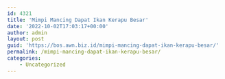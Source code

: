 ```yaml
---
id: 4321
title: 'Mimpi Mancing Dapat Ikan Kerapu Besar'
date: '2022-10-02T17:03:17+00:00'
author: admin
layout: post
guid: 'https://bos.awn.biz.id/mimpi-mancing-dapat-ikan-kerapu-besar/'
permalink: /mimpi-mancing-dapat-ikan-kerapu-besar/
categories:
    - Uncategorized
---
```


